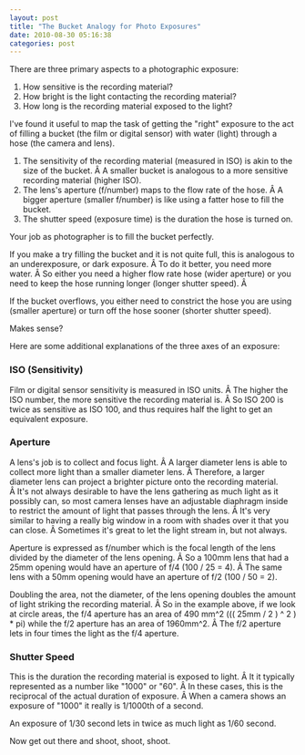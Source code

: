```yaml
---
layout: post
title: "The Bucket Analogy for Photo Exposures"
date: 2010-08-30 05:16:38
categories: post
---
```

There are three primary aspects to a photographic exposure:
<ol>
	<li>How sensitive is the recording material?</li>
	<li>How bright is the light contacting the recording material?</li>
	<li>How long is the recording material exposed to the light?</li>
</ol>
I've found it useful to map the task of getting the "right" exposure to the act of filling a bucket (the film or digital sensor) with water (light) through a hose (the camera and lens).
<ol>
	<li>The sensitivity of the recording material (measured in ISO) is akin to the size of the bucket. Â A smaller bucket is analogous to a more sensitive recording material (higher ISO).</li>
	<li>The lens's aperture (f/number) maps to the flow rate of the hose. Â A bigger aperture (smaller f/number) is like using a fatter hose to fill the bucket.</li>
	<li>The shutter speed (exposure time) is the duration the hose is turned on.</li>
</ol>
Your job as photographer is to fill the bucket perfectly.

If you make a try filling the bucket and it is not quite full, this is analogous to an underexposure, or dark exposure. Â To do it better, you need more water. Â So either you need a higher flow rate hose (wider aperture) or you need to keep the hose running longer (longer shutter speed). Â 

If the bucket overflows, you either need to constrict the hose you are using (smaller aperture) or turn off the hose sooner (shorter shutter speed).

Makes sense?

Here are some additional explanations of the three axes of an exposure:
<h3>ISO (Sensitivity)</h3>
Film or digital sensor sensitivity is measured in ISO units. Â The higher the ISO number, the more sensitive the recording material is. Â So ISO 200 is twice as sensitive as ISO 100, and thus requires half the light to get an equivalent exposure.
<h3>Aperture</h3>
A lens's job is to collect and focus light. Â A larger diameter lens is able to collect more light than a smaller diameter lens. Â Therefore, a larger diameter lens can project a brighter picture onto the recording material. Â It's not always desirable to have the lens gathering as much light as it possibly can, so most camera lenses have an adjustable diaphragm inside to restrict the amount of light that passes through the lens. Â It's very similar to having a really big window in a room with shades over it that you can close. Â Sometimes it's great to let the light stream in, but not always.

Aperture is expressed as f/number which is the focal length of the lens divided by the diameter of the lens opening. Â So a 100mm lens that had a 25mm opening would have an aperture of f/4 (100 / 25 = 4). Â The same lens with a 50mm opening would have an aperture of f/2 (100 / 50 = 2).

Doubling the area, not the diameter, of the lens opening doubles the amount of light striking the recording material. Â So in the example above, if we look at circle areas, the f/4 aperture has an area of 490 mm^2 ((( 25mm / 2 ) ^ 2 ) * pi) while the f/2 aperture has an area of 1960mm^2. Â The f/2 aperture lets in four times the light as the f/4 aperture.
<h3>Shutter Speed</h3>
This is the duration the recording material is exposed to light. Â It it typically represented as a number like "1000" or "60". Â In these cases, this is the reciprocal of the actual duration of exposure. Â When a camera shows an exposure of "1000" it really is 1/1000th of a second.

An exposure of 1/30 second lets in twice as much light as 1/60 second.

Now get out there and shoot, shoot, shoot.
